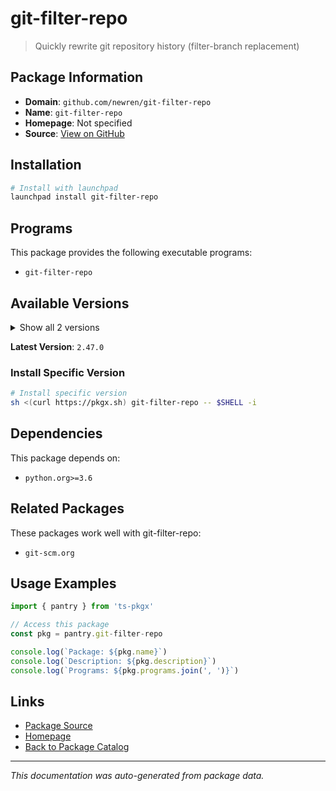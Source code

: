 # git-filter-repo

> Quickly rewrite git repository history (filter-branch replacement)

## Package Information

- **Domain**: `github.com/newren/git-filter-repo`
- **Name**: `git-filter-repo`
- **Homepage**: Not specified
- **Source**: [View on GitHub](https://github.com/pkgxdev/pantry/tree/main/projects/github.com/newren/git-filter-repo/package.yml)

## Installation

```bash
# Install with launchpad
launchpad install git-filter-repo
```

## Programs

This package provides the following executable programs:

- `git-filter-repo`

## Available Versions

<details>
<summary>Show all 2 versions</summary>

- `2.47.0`, `2.45.0`

</details>

**Latest Version**: `2.47.0`

### Install Specific Version

```bash
# Install specific version
sh <(curl https://pkgx.sh) git-filter-repo -- $SHELL -i
```

## Dependencies

This package depends on:

- `python.org>=3.6`

## Related Packages

These packages work well with git-filter-repo:

- `git-scm.org`

## Usage Examples

```typescript
import { pantry } from 'ts-pkgx'

// Access this package
const pkg = pantry.git-filter-repo

console.log(`Package: ${pkg.name}`)
console.log(`Description: ${pkg.description}`)
console.log(`Programs: ${pkg.programs.join(', ')}`)
```

## Links

- [Package Source](https://github.com/pkgxdev/pantry/tree/main/projects/github.com/newren/git-filter-repo/package.yml)
- [Homepage](#)
- [Back to Package Catalog](../../../package-catalog.md)

---

*This documentation was auto-generated from package data.*
